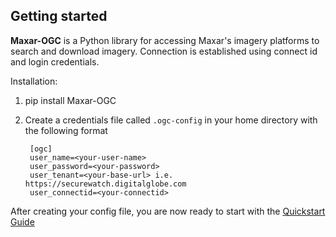 ## Getting started

**Maxar-OGC** is a Python library for accessing Maxar's imagery platforms
to search and download imagery. Connection is established using connect id 
and login credentials.


Installation:

1. pip install Maxar-OGC
2. Create a credentials file called ``.ogc-config`` in your home directory with the following format

		[ogc] 
		user_name=<your-user-name>
		user_password=<your-password>
		user_tenant=<your-base-url> i.e. https://securewatch.digitalglobe.com
		user_connectid=<your-connectid> 

After creating your config file, you are now ready to start with the [Quickstart Guide](/quickstart)